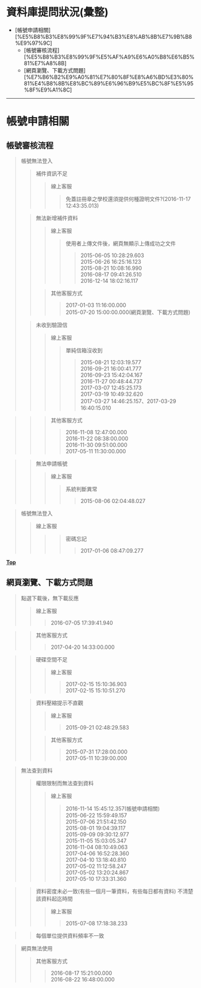 # 資料庫提問狀況(彙整)
<!-- MarkdownTOC -->

- [帳號申請相關][%E5%B8%B3%E8%99%9F%E7%94%B3%E8%AB%8B%E7%9B%B8%E9%97%9C]
	- [帳號審核流程][%E5%B8%B3%E8%99%9F%E5%AF%A9%E6%A0%B8%E6%B5%81%E7%A8%8B]
	- [網頁瀏覽、下載方式問題][%E7%B6%B2%E9%A0%81%E7%80%8F%E8%A6%BD%E3%80%81%E4%B8%8B%E8%BC%89%E6%96%B9%E5%BC%8F%E5%95%8F%E9%A1%8C]

<!-- /MarkdownTOC -->

---

# 帳號申請相關
## 帳號審核流程
> 帳號無法登入
>> 補件資訊不足
>>> 線上客服
>>>> 免蓋註冊章之學校還須提供何種證明文件?(2016-11-17 12:43:35.013)
>
>> 無法新增補件資料
>>> 線上客服
>>>> 使用者上傳文件後，網頁無顯示上傳成功之文件  
>>>>> 2015-06-05 10:28:29.603  
>>>>> 2015-06-26 16:25:16.123  
>>>>> 2015-08-21 10:08:16.990  
>>>>> 2016-08-17 09:41:26.510  
>>>>> 2016-12-14 18:02:16.117  
>>
>>> 其他客服方式
>>>> 2017-01-03 11:16:00.000  
>>>> 2015-07-20 15:00:00.000(網頁瀏覽、下載方式問題)  
>
>> 未收到驗證信
>>> 線上客服
>>>> 單純信箱沒收到
>>>>> 2015-08-21 12:03:19.577  
>>>>> 2016-09-21 16:00:41.777  
>>>>> 2016-09-23 15:42:04.167  
>>>>> 2016-11-27 00:48:44.737  
>>>>> 2017-03-07 12:45:25.173  
>>>>> 2017-03-19 10:49:32.620  
>>>>> 2017-03-27 14:46:25.157、2017-03-29 16:40:15.010  

>>> 其他客服方式
>>>> 2016-11-08 12:47:00.000  
>>>> 2016-11-22 08:38:00.000  
>>>> 2016-11-30 09:51:00.000  
>>>> 2017-05-11 11:30:00.000  

>> 無法申請帳號
>>> 線上客服
>>>> 系統判斷異常
>>>>> 2015-08-06 02:04:48.027  

> 帳號無法登入
>> 線上客服
>>>> 密碼忘記
>>>>> 2017-01-06 08:47:09.277  

**[Top](#帳號申請相關)**

## 網頁瀏覽、下載方式問題  
> 點選下載後，無下載反應  
>> 線上客服  
>>> 2016-07-05 17:39:41.940  

>> 其他客服方式  
>>> 2017-04-20 14:33:00.000  

>> 硬碟空間不足
>>> 線上客服
>>>> 2017-02-15 15:10:36.903  
>>>> 2017-02-15 15:10:51.270   
>
>> 資料壓縮提示不直觀
>>> 線上客服
>>>> 2015-09-21 02:48:29.583  
>>
>>> 其他客服方式
>>>> 2015-07-31 17:28:00.000  
>>>> 2017-05-11 10:39:00.000  

> 無法查到資料
>> 權限限制而無法查到資料
>>> 線上客服
>>>> 2016-11-14 15:45:12.357(帳號申請相關)  
>>>> 2015-06-22 15:59:49.157  
>>>> 2015-07-06 21:51:42.150  
>>>> 2015-08-01 19:04:39.117  
>>>> 2015-09-09 09:30:12.977  
>>>> 2015-11-05 15:03:05.347  
>>>> 2016-11-04 08:10:49.063  
>>>> 2017-04-06 16:52:28.360  
>>>> 2017-04-10 13:18:40.810  
>>>> 2017-05-02 11:12:58.247  
>>>> 2017-05-02 13:20:24.867  
>>>> 2017-05-10 17:33:31.360  

>> 資料密度未必一致(有些一個月一筆資料，有些每日都有資料)
>> 不清楚該資料起迄時間
>>> 線上客服
>>>> 2015-07-08 17:18:38.233  

>> 每個單位提供資料頻率不一致

> 網頁無法使用
>> 其他客服方式
>>> 2016-08-17 15:21:00.000  
>>> 2016-08-22 16:48:00.000  